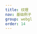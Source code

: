 ```yaml
---
title: 纹理
nav: 基础例子
group: webgl
order: 14
---
```


<code src="../examples/demo14/index.jsx"></code>
